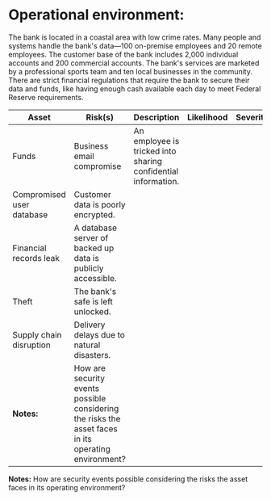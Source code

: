 # Operational environment:
The bank is located in a coastal area with low crime rates. Many people and systems handle the bank's data—100 on-premise employees and 20 remote employees. The customer base of the bank includes 2,000 individual accounts and 200 commercial accounts. The bank's services are marketed by a professional sports team and ten local businesses in the community. There are strict financial regulations that require the bank to secure their data and funds, like having enough cash available each day to meet Federal Reserve requirements.

| Asset                     | Risk(s)                     | Description                                                  | Likelihood | Severity | Priority |  
|---------------------------|-----------------------------|--------------------------------------------------------------|------------|----------|----------|
| Funds                     | Business email compromise   | An employee is tricked into sharing confidential information. |            |          |          |
| Compromised user database | Customer data is poorly encrypted. |                                                              |            |          |          |
| Financial records leak    | A database server of backed up data is publicly accessible. |                          |            |          |          |
| Theft                     | The bank's safe is left unlocked. |                                                              |            |          |          |
| Supply chain disruption   | Delivery delays due to natural disasters. |                        |            |          |          |
| **Notes:**   | How are security events possible considering the risks the asset faces in its operating environment? |                        |            |          |          |
**Notes:** How are security events possible considering the risks the asset faces in its operating environment?
